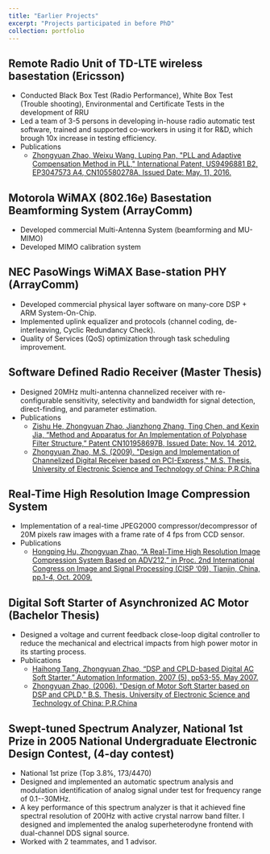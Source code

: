 ```yaml
---
title: "Earlier Projects"
excerpt: "Projects participated in before PhD"
collection: portfolio
---
```


## Remote Radio Unit of TD-LTE wireless basestation (Ericsson)
* Conducted Black Box Test (Radio Performance), White Box Test (Trouble shooting), Environmental and Certificate Tests in the development of RRU 
* Led a team of 3-5 persons in developing in-house radio automatic test software, trained and supported co-workers in using it for R&D, which brough 10x increase in testing efficiency.
* Publications
    - [Zhongyuan Zhao, Weixu Wang, Luping Pan, "PLL and Adaptive Compensation Method in PLL," International Patent, US9496881 B2, EP3047573 A4, CN105580278A, Issued Date: May. 11, 2016.]({{site.baseurl}}/publications/2016-05-11-PLL.html)

## Motorola WiMAX (802.16e) Basestation Beamforming System (ArrayComm)
* Developed commercial Multi-Antenna System (beamforming and MU-MIMO)
* Developed MIMO calibration system

## NEC PasoWings WiMAX Base-station PHY (ArrayComm)
* Developed commercial physical layer software on many-core DSP + ARM System-On-Chip. 
* Implemented uplink equalizer and protocols (channel coding, de-interleaving, Cyclic Redundancy Check).
* Quality of Services (QoS) optimization through task scheduling improvement.

## Software Defined Radio Receiver (Master Thesis)
* Designed 20MHz multi-antenna channelized receiver with re-configurable  sensitivity, selectivity and bandwidth for signal detection, direct-finding, and parameter estimation.
* Publications
    - [Zishu He, Zhongyuan Zhao, Jianzhong Zhang, Ting Chen, and Kexin Jia, “Method and Apparatus for An Implementation of Polyphase Filter Structure,” Patent CN101958697B, Issued Date: Nov. 14, 2012.]({{site.baseurl}}/publications/2012-07-01-Polyphase.html)
    - [Zhongyuan Zhao, M.S. (2009). "Design and Implementation of Channelized Digital Receiver based on PCI-Express," M.S. Thesis. University of Electronic Science and Technology of China: P.R.China]({{site.baseurl}}/publications/2009-06-01-MS-thesis.html)

## Real-Time High Resolution Image Compression System
* Implementation of a real-time JPEG2000 compressor/decompressor of 20M pixels raw images with a frame rate of 4 fps from CCD sensor. 
* Publications
    - [Hongping Hu, Zhongyuan Zhao, “A Real-Time High Resolution Image Compression System Based on ADV212,” in Proc. 2nd International Congress on Image and Signal Processing (CISP ‘09), Tianjin, China, pp.1-4, Oct. 2009.]({{site.baseurl}}/publications/2009-10-01-Image-Compression.html)

## Digital Soft Starter of Asynchronized AC Motor (Bachelor Thesis)
* Designed a voltage and current feedback close-loop digital controller to reduce the mechanical and electrical impacts from high power motor in its starting process.
* Publications
    - [Haihong Tang, Zhongyuan Zhao, “DSP and CPLD-based Digital AC Soft Starter,” Automation Information, 2007 (5), pp53-55, May 2007.]({{site.baseurl}}/publications/2007-05-01-Soft-Starter.html)
    - [Zhongyuan Zhao, (2006). "Design of Motor Soft Starter based on DSP and CPLD," B.S. Thesis. University of Electronic Science and Technology of China: P.R.China]({{site.baseurl}}/publications/2006-06-01-BS-thesis.html)

## Swept-tuned Spectrum Analyzer, National 1st Prize in 2005 National Undergraduate Electronic Design Contest, (4-day contest)
* National 1st prize (Top 3.8%, 173/4470)
* Designed and implemented an automatic spectrum analysis and modulation identification of analog signal under test for frequency range of 0.1--30MHz. 
* A key performance of this spectrum analyzer is that it achieved fine spectral resolution of 200Hz with active crystal narrow band filter. I designed and implemented the analog superheterodyne frontend with dual-channel DDS signal source. 
* Worked with 2 teammates, and 1 advisor. 